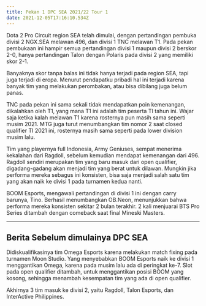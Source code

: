 ```yaml
---
title: Pekan 1 DPC SEA 2021/22 Tour 1
date: 2021-12-05T17:16:10.534Z
---
```

Dota 2 Pro Circuit region SEA telah dimulai, dengan pertandingan pembuka divisi 2 NGX.SEA melawan 496, dan divisi 1 TNC melawan T1. Pada pekan pembukaan ini hampir semua pertandingan divisi 1 maupun divisi 2 berskor 2-0, hanya pertandingan Talon dengan Polaris pada divisi 2 yang memiliki skor 2-1.<!-- more -->

Banyaknya skor tanpa balas ini tidak hanya terjadi pada region SEA, tapi juga terjadi di eropa. Menurut pendapatku pribadi hal ini terjadi karena banyak tim yang melakukan perombakan, atau bisa dibilang juga belum panas.

TNC pada pekan ini sama sekali tidak mendapatkan poin kemenangan, dikalahkan oleh T1, yang mana T1 ini adalah tim peserta TI tahun ini. Wajar saja ketika kalah melawan T1 karena rosternya pun masih sama seperti musim 2021. MTG juga turut menumbangkan tim nomor 2 saat closed qualifier TI 2021 ini, rosternya masih sama seperti pada lower division musim lalu.

Tim yang playernya full Indonesia, Army Geniuses, sempat menerima kekalahan dari Ragdoll, sebelum kemudian mendapat kemenangan dari 496. Ragdoll sendiri merupakan tim yang baru masuk dari open qualifier, digadang-gadang akan menjadi tim yang berat untuk dilawan. Mungkin jika performa mereka sebagus ini konsisten, bisa saja menjadi salah satu tim yang akan naik ke divisi 1 pada turnamen kedua nanti.

BOOM Esports, mengawali pertandingan di divisi 1 ini dengan carry barunya, Tino. Berhasil menumbangkan OB.Neon, menunjukkan bahwa performa mereka konsisten sekitar 2 bulan terakhir. 2 kali menjuarai BTS Pro Series ditambah dengan comeback saat final Mineski Masters.

- - -

## Berita Sebelum dimulainya DPC SEA

Didiskualifikasinya tim Omega Esports karena melakukan match fixing pada turnamen Moon Studio. Yang menyebabkan BOOM Esports naik ke divisi 1 menggantikan Omega, karena pada musim lalu ada di peringkat ke-7. Slot pada open qualifier ditambah, untuk menggantikan posisi BOOM yang kosong, sehingga menambah kesempatan tim yang ada di open qualifier.

Akhirnya 3 tim masuk ke divisi 2, yaitu Ragdoll, Talon Esports, dan InterActive Philippines.